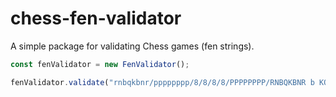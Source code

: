 # chess-fen-validator
A simple package for validating Chess games (fen strings).

```js
const fenValidator = new FenValidator();

fenValidator.validate("rnbqkbnr/pppppppp/8/8/8/8/PPPPPPPP/RNBQKBNR b KQkq - 0 1")
```
